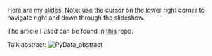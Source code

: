 Here are my [slides](http://bit.ly/Eleonore_PyDataldn15)!
Note: use the cursor on the lower right corner to navigate right and down through the slideshow.

The article I used can be found in [this](http://github.com/elifesciences/elife-articles) repo.

Talk abstract:
![PyData_abstract](http://raw.github.com/Eleonore9/get-articles-meaning/master/img/abstract.png)
